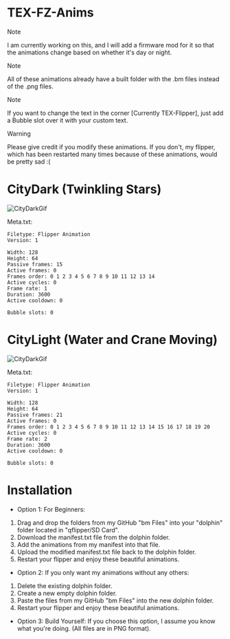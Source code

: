 # TEX-FZ-Anims

>[!Note]
>I am currently working on this, and I will add a firmware mod for it so that the animations change based on whether it's day or night.

>[!Note]
>All of these animations already have a built folder with the .bm files instead of the .png files.

>[!Note]
>If you want to change the text in the corner [Currently TEX-Flipper], just add a Bubble slot over it with your custom text.

>[!Warning]
>Please give credit if you modify these animations. If you don't, my flipper, which has been restarted many times because of these animations, would be pretty sad :(


# CityDark (Twinkling Stars)
![CityDarkGif](https://texploder.com/fz/darkUpscale.gif)

Meta.txt:
```
Filetype: Flipper Animation
Version: 1

Width: 128
Height: 64
Passive frames: 15
Active frames: 0
Frames order: 0 1 2 3 4 5 6 7 8 9 10 11 12 13 14
Active cycles: 0
Frame rate: 1
Duration: 3600
Active cooldown: 0

Bubble slots: 0
```

# CityLight (Water and Crane Moving)
![CityDarkGif](https://texploder.com/fz/lightUpscale.gif)

Meta.txt:
```
Filetype: Flipper Animation
Version: 1

Width: 128
Height: 64
Passive frames: 21
Active frames: 0
Frames order: 0 1 2 3 4 5 6 7 8 9 10 11 12 13 14 15 16 17 18 19 20
Active cycles: 0
Frame rate: 2
Duration: 3600
Active cooldown: 0

Bubble slots: 0
```

# Installation
- Option 1: For Beginners:
1. Drag and drop the folders from my GitHub "bm Files" into your "dolphin" folder located in "qflipper/SD Card".
2. Download the manifest.txt file from the dolphin folder.
3. Add the animations from my manifest into that file.
4. Upload the modified manifest.txt file back to the dolphin folder.
5. Restart your flipper and enjoy these beautiful animations.

- Option 2: If you only want my animations without any others:
1. Delete the existing dolphin folder.
2. Create a new empty dolphin folder.
3. Paste the files from my GitHub "bm Files" into the new dolphin folder.
4. Restart your flipper and enjoy these beautiful animations.

- Option 3: Build Yourself:
If you choose this option, I assume you know what you're doing. (All files are in PNG format).
